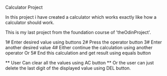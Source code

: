 Calculator Project

In this project i have created a calculator which works exactly like how a calculator should work.

This is my last project from the foundation course of 'theOdinProject'.

1# Enter desired value using buttons
2# Press the operator button
3# Enter another desired value
4# Either continue the calculation using another operator Or
5# End this calculation and get result using equals button

** User Can clear all the values using AC button
** Or the user can just delete the last digit of the displayed value using DEL button. 
